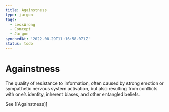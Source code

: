 ```yaml
---
title: Againstness
type: jargon
tags:
  - LessWrong
  - Concept
  - Jargon
synchedAt: '2022-08-29T11:16:58.071Z'
status: todo
---
```


# Againstness

The quality of resistance to information, often caused by strong emotion or sympathetic nervous system activation, but also resulting from conflicts with one’s identity, inherent biases, and other entangled beliefs.

See [[Againstness]] 

